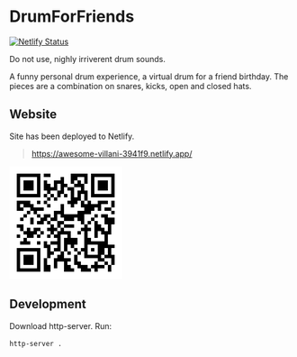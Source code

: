 # DrumForFriends
[![Netlify Status](https://api.netlify.com/api/v1/badges/5435ba86-902d-4bf8-869c-12b9f8fabcd5/deploy-status)](https://app.netlify.com/sites/awesome-villani-3941f9/deploys)
    
Do not use, nighly irriverent drum sounds.  
  
A funny personal drum experience, a virtual drum for a friend birthday. 
The pieces are a combination on snares, kicks, open and closed hats.

## Website
Site has been deployed to Netlify.

> https://awesome-villani-3941f9.netlify.app/

![qr.png](/assets/qr.png)

## Development
Download http-server. Run:
```
http-server .
```
